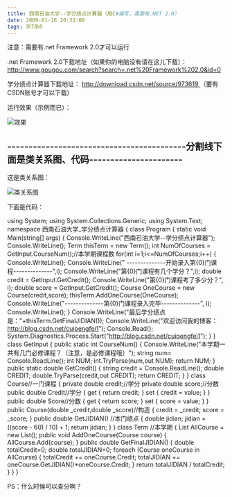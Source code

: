 ```yaml
---
title: 西南石油大学--学分绩点计算器（用C#编写，需要有.NET 2.0）
date: 2009-01-16 20:33:00
tags: 杂7杂8
---
```

注意：需要有.net Framework 2.0才可以运行

.net Framework 2.0下载地址（如果你的电脑没有请在这儿下载）： [
http://www.gougou.com/search?search=.net%20Framework%202.0&id=0
](http://www.gougou.com/search?search=.net%20Framework%202.0&id=0)

学分绩点计算器下载地址： [ http://download.csdn.net/source/973619
](http://download.csdn.net/source/973619) （要有CSDN账号才可以下载）

运行效果（示例而已）：


![效果](https://p-blog.csdn.net/images/p_blog_csdn_net/cuipengfei1/EntryImages/20090116/%E6%88%AA%E5%9B%BE03.jpg)

\------------------------------------------分割线下面是类关系图、代码----------------------
--------------------------

这是类关系图：


![类关系图](https://p-blog.csdn.net/images/p_blog_csdn_net/cuipengfei1/EntryImages/20090116/ClassDiagram1.jpg)

下面是代码：

using System; using System.Collections.Generic; using System.Text; namespace
西南石油大学_学分绩点计算器 { class Program { static void Main(string[] args) {
Console.WriteLine("西南石油大学--学分绩点计算器"); Console.WriteLine(); Term thisTerm = new
Term(); int NumOfCourses = GetInput.CourseNum();//本学期课程数 for(int
i=1;i<=NumOfCourses;i++) { Console.WriteLine(); Console.WriteLine("
--------------开始录入第{0}门课程--------------",i);
Console.WriteLine("第{0}门课程有几个学分？",i); double credit = GetInput.GetCredit();
Console.WriteLine("第{0}门课程考了多少分？", i); double score = GetInput.GetCredit();
Course OneCourse = new Course(credit,score); thisTerm.AddOneCourse(OneCourse);
Console.WriteLine("--------------第{0}门课程录入完毕--------------", i);
Console.WriteLine(); }
Console.WriteLine("最后学分绩点是："+thisTerm.GetFinalJIDIAN());
Console.WriteLine("欢迎访问我的博客：http://blog.csdn.net/cuipengfei1");
Console.Read();
System.Diagnostics.Process.Start("http://blog.csdn.net/cuipengfei1"); } }
class GetInput { public static int CourseNum() {
Console.WriteLine("本学期一共有几门必修课程？（注意，是必修课程哦）"); string num= Console.ReadLine();
int NUM; int.TryParse(num,out NUM); return NUM; } public static double
GetCredit() { string credit = Console.ReadLine(); double CREDIT;
double.TryParse(credit,out CREDIT); return CREDIT; } } class Course//一门课程 {
private double credit;//学分 private double score;//分数 public double Credit//学分
{ get { return credit; } set { credit = value; } } public double Score//分数 {
get { return score; } set { score = value; } } public Course(double
_credit,double _score)//构造 { credit = _credit; score = _score; } public double
GetJIDIAN() //本门绩点 { double jidian; jidian = ((score - 60) / 10) + 1; return
jidian; } } class Term //本学期 { List<Course> AllCourse = new List<Course>();
public void AddOneCourse(Course course) { AllCourse.Add(course); } public
double GetFinalJIDIAN() { double totalCredit=0; double totalJIDIAN=0; foreach
(Course oneCourse in AllCourse) { totalCredit += oneCourse.Credit; totalJIDIAN
+= oneCourse.GetJIDIAN()*oneCourse.Credit; } return totalJIDIAN / totalCredit;
} } }

PS：什么时候可以查分啊？



